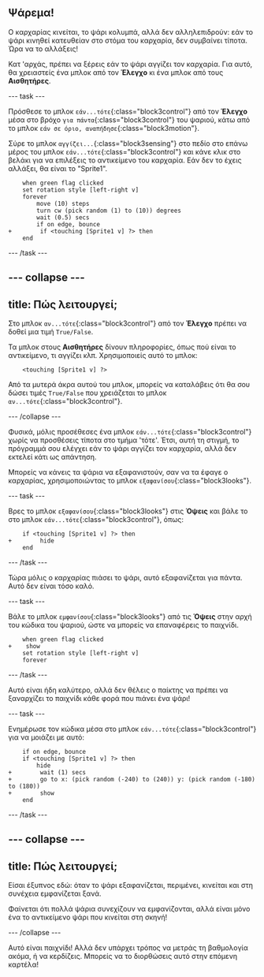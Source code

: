 ## Ψάρεμα!

Ο καρχαρίας κινείται, το ψάρι κολυμπά, αλλά δεν αλληλεπιδρούν: εάν το ψάρι κινηθεί κατευθείαν στο στόμα του καρχαρία, δεν συμβαίνει τίποτα. Ώρα να το αλλάξεις!

Κατ 'αρχάς, πρέπει να ξέρεις εάν το ψάρι αγγίζει τον καρχαρία. Για αυτό, θα χρειαστείς ένα μπλοκ από τον **Έλεγχο** κι ένα μπλοκ από τους **Αισθητήρες**.

\--- task \---

Πρόσθεσε το μπλοκ `εάν...τότε`{:class="block3control"} από τον **Έλεγχο** μέσα στο βρόχο `για πάντα`{:class="block3control"} του ψαριού, κάτω από το μπλοκ `εάν σε όριο, αναπήδησε`{:class="block3motion"}.

Σύρε το μπλοκ `αγγίζει...`{:class="block3sensing"} στο πεδίο στο επάνω μέρος του μπλοκ `εάν...τότε`{:class="block3control"} και κάνε κλικ στο βελάκι για να επιλέξεις το αντικείμενο του καρχαρία. Εάν δεν το έχεις αλλάξει, θα είναι το "Sprite1".

```blocks3
    when green flag clicked
    set rotation style [left-right v]
    forever 
        move (10) steps
        turn cw (pick random (1) to (10)) degrees
        wait (0.5) secs
        if on edge, bounce
+        if <touching [Sprite1 v] ?> then
    end
```

\--- /task \---

## \--- collapse \---

## title: Πώς λειτουργεί;

Στο μπλοκ `αν...τότε`{:class="block3control"} από τον **Έλεγχο** πρέπει να δοθεί μια τιμή `True/False`.

Τα μπλοκ στους **Αισθητήρες** δίνουν πληροφορίες, όπως πού είναι το αντικείμενο, τι αγγίζει κλπ. Χρησιμοποιείς αυτό το μπλοκ:

```blocks3
    <touching [Sprite1 v] ?>
```

Από τα μυτερά άκρα αυτού του μπλοκ, μπορείς να καταλάβεις ότι θα σου δώσει τιμές `True/False` που χρειάζεται το μπλοκ `αν...τότε`{:class="block3control"}.

\--- /collapse \---

Φυσικά, μόλις προσέθεσες ένα μπλοκ `εάν...τότε`{:class="block3control"} χωρίς να προσθέσεις τίποτα στο τμήμα 'τότε'. Έτσι, αυτή τη στιγμή, το πρόγραμμά σου ελέγχει εάν το ψάρι αγγίζει τον καρχαρία, αλλά δεν εκτελεί κάτι ως απάντηση.

Μπορείς να κάνεις τα ψάρια να εξαφανιστούν, σαν να τα έφαγε ο καρχαρίας, χρησιμοποιώντας το μπλοκ `εξαφανίσου`{:class="block3looks"}.

\--- task \---

Βρες το μπλοκ `εξαφανίσου`{:class="block3looks"} στις **Όψεις** και βάλε το στο μπλοκ `εάν...τότε`{:class="block3control"}, όπως:

```blocks3
    if <touching [Sprite1 v] ?> then
+        hide
    end
```

\--- /task \---

Τώρα μόλις ο καρχαρίας πιάσει το ψάρι, αυτό εξαφανίζεται για πάντα. Αυτό δεν είναι τόσο καλό.

\--- task \---

Βάλε το μπλοκ `εμφανίσου`{:class="block3looks"} από τις **Όψεις** στην αρχή του κώδικα του ψαριού, ώστε να μπορείς να επαναφέρεις το παιχνίδι.

```blocks3
    when green flag clicked
+    show
    set rotation style [left-right v]
    forever
```

\--- /task \---

Αυτό είναι ήδη καλύτερο, αλλά δεν θέλεις ο παίκτης να πρέπει να ξαναρχίζει το παιχνίδι κάθε φορά που πιάνει ένα ψάρι!

\--- task \---

Ενημέρωσε τον κώδικα μέσα στο μπλοκ `εάν...τότε`{:class="block3control"} για να μοιάζει με αυτό:

```blocks3
    if on edge, bounce
    if <touching [Sprite1 v] ?> then
        hide
+        wait (1) secs
+        go to x: (pick random (-240) to (240)) y: (pick random (-180) to (180))
+        show
    end
```

\--- /task \---

## \--- collapse \---

## title: Πώς λειτουργεί;

Είσαι έξυπνος εδώ: όταν το ψάρι εξαφανίζεται, περιμένει, κινείται και στη συνέχεια εμφανίζεται ξανά.

Φαίνεται ότι πολλά ψάρια συνεχίζουν να εμφανίζονται, αλλά είναι μόνο ένα το αντικείμενο ψάρι που κινείται στη σκηνή!

\--- /collapse \---

Αυτό είναι παιχνίδι! Αλλά δεν υπάρχει τρόπος να μετράς τη βαθμολογία ακόμα, ή να κερδίζεις. Μπορείς να το διορθώσεις αυτό στην επόμενη καρτέλα!